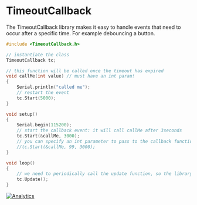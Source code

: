 # TimeoutCallback
The TimeoutCallback library makes it easy to handle events that need to occur after a specific time. For example debouncing a button.

```c
#include <TimeoutCallback.h>

// instantiate the class
TimeoutCallback tc;

// this function will be called once the timeout has expired
void callMe(int value) // must have an int param!
{
	Serial.println("called me");
	// restart the event
	tc.Start(5000);
}

void setup()
{
	Serial.begin(115200);
	// start the callback event: it will call callMe after 3seconds
	tc.Start(&callMe, 3000);
	// you can specify an int parameter to pass to the callback function
	//tc.Start(&callMe, 99, 3000);
}

void loop()
{
	// we need to periodically call the update function, so the library knows the elapsed time
	tc.Update();
}
```


[![Analytics](https://ga-beacon.appspot.com/UA-122950438-1/TimeoutCallback)](https://github.com/igrigorik/ga-beacon)
